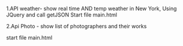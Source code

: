 
1.API weather- show real time AND temp weather in New York, 
Using JQuery and call getJSON
Start file main.html

2.Api Photo - show list of photographers and their works

start file main.html
